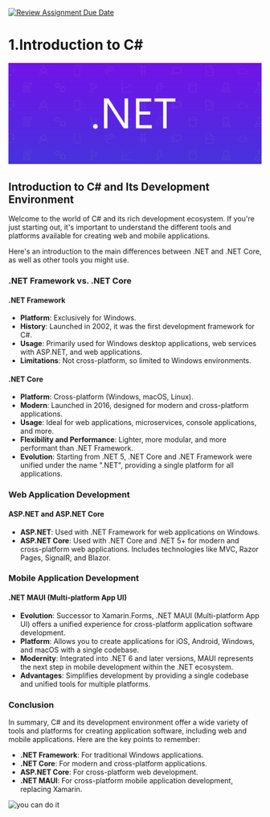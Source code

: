 [![Review Assignment Due Date](https://classroom.github.com/assets/deadline-readme-button-22041afd0340ce965d47ae6ef1cefeee28c7c493a6346c4f15d667ab976d596c.svg)](https://classroom.github.com/a/Ttm7uCpD)
# 1.Introduction to C#

![Logo](../assets/csharp_banner.png)

## Introduction to C# and Its Development Environment

Welcome to the world of C# and its rich development ecosystem. If you're just starting out, it's important to understand the different tools and platforms available for creating web and mobile applications.

Here's an introduction to the main differences between .NET and .NET Core, as well as other tools you might use.

### .NET Framework vs. .NET Core

#### .NET Framework

- **Platform**: Exclusively for Windows.
- **History**: Launched in 2002, it was the first development framework for C#.
- **Usage**: Primarily used for Windows desktop applications, web services with ASP.NET, and web applications.
- **Limitations**: Not cross-platform, so limited to Windows environments.

#### .NET Core

- **Platform**: Cross-platform (Windows, macOS, Linux).
- **Modern**: Launched in 2016, designed for modern and cross-platform applications.
- **Usage**: Ideal for web applications, microservices, console applications, and more.
- **Flexibility and Performance**: Lighter, more modular, and more performant than .NET Framework.
- **Evolution**: Starting from .NET 5, .NET Core and .NET Framework were unified under the name ".NET", providing a single platform for all applications.

### Web Application Development

#### ASP.NET and ASP.NET Core

- **ASP.NET**: Used with .NET Framework for web applications on Windows.
- **ASP.NET Core**: Used with .NET Core and .NET 5+ for modern and cross-platform web applications. Includes technologies like MVC, Razor Pages, SignalR, and Blazor.

### Mobile Application Development

#### .NET MAUI (Multi-platform App UI)

- **Evolution**: Successor to Xamarin.Forms, .NET MAUI (Multi-platform App UI) offers a unified experience for cross-platform application software development.
- **Platform**: Allows you to create applications for iOS, Android, Windows, and macOS with a single codebase.
- **Modernity**: Integrated into .NET 6 and later versions, MAUI represents the next step in mobile development within the .NET ecosystem.
- **Advantages**: Simplifies development by providing a single codebase and unified tools for multiple platforms.

### Conclusion

In summary, C# and its development environment offer a wide variety of tools and platforms for creating application software, including web and mobile applications. Here are the key points to remember:

- **.NET Framework**: For traditional Windows applications.
- **.NET Core**: For modern and cross-platform applications.
- **ASP.NET Core**: For cross-platform web development.
- **.NET MAUI**: For cross-platform mobile application development, replacing Xamarin.

![you can do it](https://media3.giphy.com/media/v1.Y2lkPTc5MGI3NjExOWxnNXcxdWRlcWlzbDd5NXBoM3g3NnQycWJpMXB6OW40eHkzNHBxNSZlcD12MV9pbnRlcm5hbF9naWZfYnlfaWQmY3Q9Zw/jB57cmKYDKuNw68W1G/giphy.gif)
